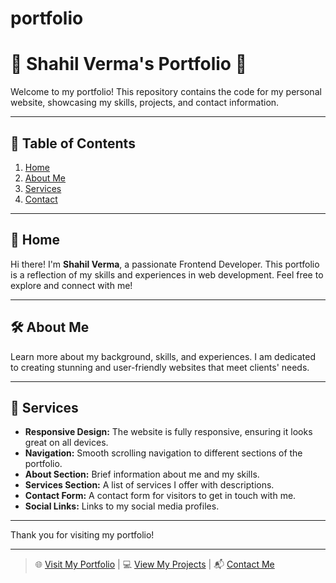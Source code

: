 # portfolio
# 🌟 Shahil Verma's Portfolio 🌟

Welcome to my portfolio! This repository contains the code for my personal website, showcasing my skills, projects, and contact information.

---

## 📌 Table of Contents

1. [Home](#home)
2. [About Me](#about-me)
3. [Services](#services)
4. [Contact](#contact)

---

## 🚀 Home

Hi there! I'm **Shahil Verma**, a passionate Frontend Developer. This portfolio is a reflection of my skills and experiences in web development. Feel free to explore and connect with me!

---

## 🛠 About Me

Learn more about my background, skills, and experiences. I am dedicated to creating stunning and user-friendly websites that meet clients' needs.

---

## 🌟 Services

- **Responsive Design:** The website is fully responsive, ensuring it looks great on all devices.
- **Navigation:** Smooth scrolling navigation to different sections of the portfolio.
- **About Section:** Brief information about me and my skills.
- **Services Section:** A list of services I offer with descriptions.
- **Contact Form:** A contact form for visitors to get in touch with me.
- **Social Links:** Links to my social media profiles.

---

Thank you for visiting my portfolio!

---

> 🌐 [Visit My Portfolio](#) | 💻 [View My Projects](#) | 📬 [Contact Me](#)
